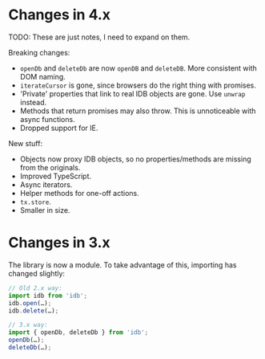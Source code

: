 # Changes in 4.x

TODO: These are just notes, I need to expand on them.

Breaking changes:

* `openDb` and `deleteDb` are now `openDB` and `deleteDB`. More consistent with DOM naming.
* `iterateCursor` is gone, since browsers do the right thing with promises.
* 'Private' properties that link to real IDB objects are gone. Use `unwrap` instead.
* Methods that return promises may also throw. This is unnoticeable with async functions.
* Dropped support for IE.

New stuff:

* Objects now proxy IDB objects, so no properties/methods are missing from the originals.
* Improved TypeScript.
* Async iterators.
* Helper methods for one-off actions.
* `tx.store`.
* Smaller in size.

# Changes in 3.x

The library is now a module. To take advantage of this, importing has changed slightly:

```js
// Old 2.x way:
import idb from 'idb';
idb.open(…);
idb.delete(…);

// 3.x way:
import { openDb, deleteDb } from 'idb';
openDb(…);
deleteDb(…);
```
